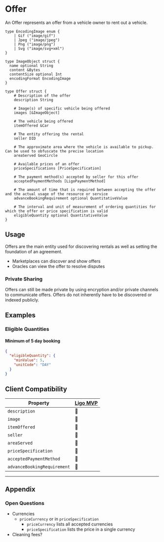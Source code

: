 # Offer
An Offer represents an offer from a vehicle owner to rent out a vehicle.

```ipldsch
type EncodingImage enum {
	| Gif ("image/gif")
	| Jpeg ("image/jpeg")
	| Png ("image/png")
	| Svg ("image/svg+xml")
}

type ImageObject struct {
  name optional String
  content &Bytes
  contentSize optional Int
  encodingFormat EncodingImage
}

type Offer struct {  
	# Description of the offer
	description String

	# Image(s) of specific vehicle being offered
	images [&ImageObject]

	# The vehicle being offered
	itemOffered &Car

	# The entity offering the rental
	seller DID

	# The approximate area where the vehicle is available to pickup. Can be used to obfuscate the precise location
	areaServed GeoCircle

	# Available prices of an offer
	priceSpecifications [PriceSpecification]

	# The payment method(s) accepted by seller for this offer
	acceptedPaymentMethods [LigoPaymentMethod]

	# The amount of time that is required between accepting the offer and the actual usage of the resource or service
	advanceBookingRequirement optional QuantitativeValue

	# The interval and unit of measurement of ordering quantities for which the offer or price specification is valid
	eligibleQuantity optional QuantitativeValue
}
```

## Usage
Offers are the main entity used for discovering rentals as well as setting the foundation of an agreement.

- Marketplaces can discover and show offers
- Oracles can view the offer to resolve disputes

### Private Sharing
Offers can still be made private by using encryption and/or private channels to communicate offers. Offers do not inherently have to be discovered or indexed publicly.

## Examples
### Eligible Quantities
#### Minimum of 5 day booking
```json
{
  "eligibleQuantity": {
    "minValue": 5,
    "unitCode": "DAY"
  }
}
```

## Client Compatibility

| Property                    | [Ligo MVP](../Clients/Ligo%20MVP) |
| --------------------------- | --------------------------------------- |
| `description`               | 🚧                                      |
| `image`                     | 🚧                                      |
| `itemOffered`               | 🚧                                      |
| `seller`                    | 🚧                                      |
| `areaServed`                | 🚧                                      |
| `priceSpecification`        | 🚧                                      |
| `acceptedPaymentMethod`     | 🚧                                      |
| `advanceBookingRequirement` | 🚧                                      |

---
## Appendix
### Open Questions
- Currencies
	- `priceCurrency` or in `priceSpecification`
		- `priceCurrency` lists all accepted currencies
		- `priceSpecification` lists the price in a single currency
- Cleaning fees?